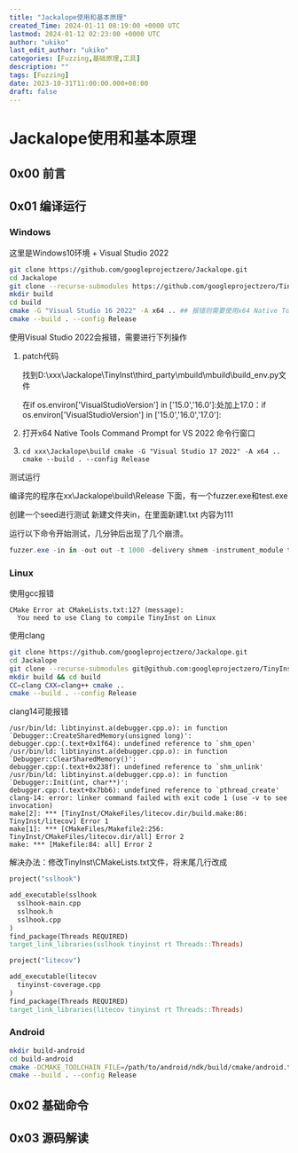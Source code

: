 ```yaml
---
title: "Jackalope使用和基本原理"
created_Time: 2024-01-11 08:19:00 +0000 UTC
lastmod: 2024-01-12 02:23:00 +0000 UTC
author: "ukiko"
last_edit_author: "ukiko"
categories: [Fuzzing,基础原理,工具]
description: ""
tags: [Fuzzing]
date: 2023-10-31T11:00:00.000+08:00
draft: false
---
```


# Jackalope使用和基本原理

## 0x00 前言



## 0x01 编译运行

### Windows

这里是Windows10环境 + Visual Studio 2022

```bash
git clone https://github.com/googleprojectzero/Jackalope.git
cd Jackalope
git clone --recurse-submodules https://github.com/googleprojectzero/TinyInst.git
mkdir build
cd build
cmake -G "Visual Studio 16 2022" -A x64 .. ## 报错则需要使用x64 Native Tools Command or vcvars64.bat / vcvars32.bat
cmake --build . --config Release
```

使用Visual Studio 2022会报错，需要进行下列操作

1. patch代码

	找到D:\xxx\Jackalope\TinyInst\third_party\mbuild\mbuild\build_env.py文件

	在if os.environ['VisualStudioVersion']  in ['15.0','16.0']:处加上17.0：if os.environ['VisualStudioVersion']  in ['15.0','16.0','17.0']:



1. 打开x64 Native Tools Command Prompt for VS 2022 命令行窗口

1. `cd xxx\Jackalope\build
cmake -G "Visual Studio 17 2022" -A x64 ..
cmake --build . --config Release`

测试运行

编译完的程序在xx\Jackalope\build\Release 下面，有一个fuzzer.exe和test.exe

创建一个seed进行测试  新建文件夹in，在里面新建1.txt 内容为111

运行以下命令开始测试，几分钟后出现了几个崩溃。

```powershell
fuzzer.exe -in in -out out -t 1000 -delivery shmem -instrument_module test.exe -target_module test.exe -target_method fuzz -nargs 1 -iterations 10000 -persist -loop -cmp_coverage -- test.exe -m @@

```

### Linux

使用gcc报错

```shell
CMake Error at CMakeLists.txt:127 (message):
  You need to use Clang to compile TinyInst on Linux
```

使用clang 

```bash
git clone https://github.com/googleprojectzero/Jackalope.git
cd Jackalope
git clone --recurse-submodules git@github.com:googleprojectzero/TinyInst.git
mkdir build && cd build
CC=clang CXX=clang++ cmake ..
cmake --build . --config Release
```

clang14可能报错

```shell
/usr/bin/ld: libtinyinst.a(debugger.cpp.o): in function `Debugger::CreateSharedMemory(unsigned long)':
debugger.cpp:(.text+0x1f64): undefined reference to `shm_open'
/usr/bin/ld: libtinyinst.a(debugger.cpp.o): in function `Debugger::ClearSharedMemory()':
debugger.cpp:(.text+0x238f): undefined reference to `shm_unlink'
/usr/bin/ld: libtinyinst.a(debugger.cpp.o): in function `Debugger::Init(int, char**)':
debugger.cpp:(.text+0x7bb6): undefined reference to `pthread_create'
clang-14: error: linker command failed with exit code 1 (use -v to see invocation)
make[2]: *** [TinyInst/CMakeFiles/litecov.dir/build.make:86: TinyInst/litecov] Error 1
make[1]: *** [CMakeFiles/Makefile2:256: TinyInst/CMakeFiles/litecov.dir/all] Error 2
make: *** [Makefile:84: all] Error 2
```

解决办法：修改TinyInst\CMakeLists.txt文件，将末尾几行改成

```makefile
project("sslhook")

add_executable(sslhook
  sslhook-main.cpp
  sslhook.h
  sslhook.cpp
)
find_package(Threads REQUIRED)
target_link_libraries(sslhook tinyinst rt Threads::Threads)

project("litecov")

add_executable(litecov
  tinyinst-coverage.cpp
)
find_package(Threads REQUIRED)
target_link_libraries(litecov tinyinst rt Threads::Threads)
```



### Android

```bash
mkdir build-android
cd build-android
cmake -DCMAKE_TOOLCHAIN_FILE=/path/to/android/ndk/build/cmake/android.toolchain.cmake -DANDROID_NDK=/path/to/android/ndk -DANDROID_ABI=arm64-v8a -DANDROID_PLATFORM=<platform> ..
cmake --build . --config Release
```

## 0x02 基础命令







## 0x03 源码解读

